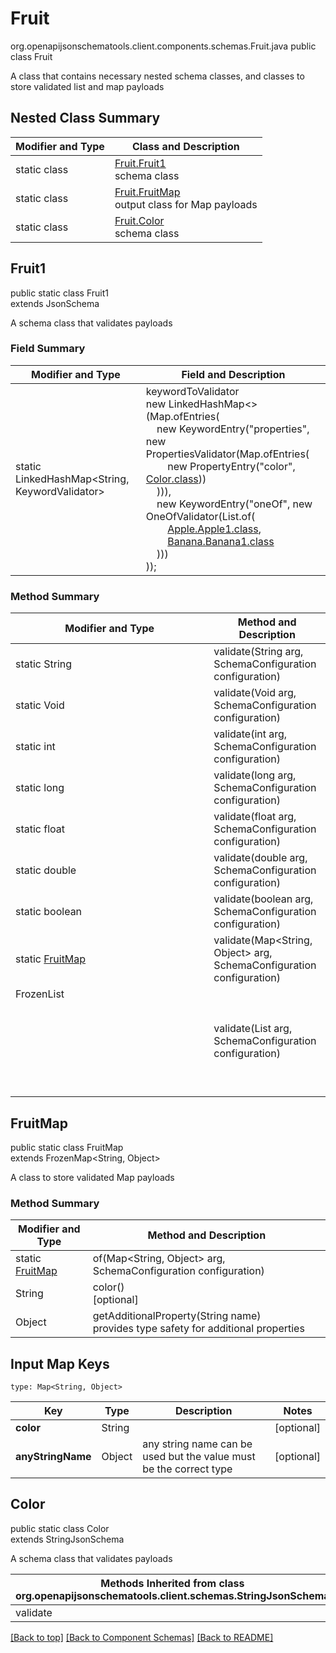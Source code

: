 # Fruit
org.openapijsonschematools.client.components.schemas.Fruit.java
public class Fruit

A class that contains necessary nested schema classes, and classes to store validated list and map payloads

## Nested Class Summary
| Modifier and Type | Class and Description |
| ----------------- | ---------------------- |
| static class | [Fruit.Fruit1](#fruit1)<br> schema class |
| static class | [Fruit.FruitMap](#fruitmap)<br> output class for Map payloads |
| static class | [Fruit.Color](#color)<br> schema class |

## Fruit1
public static class Fruit1<br>
extends JsonSchema

A schema class that validates payloads
### Field Summary
| Modifier and Type | Field and Description |
| ----------------- | ---------------------- |
| static LinkedHashMap<String, KeywordValidator> |keywordToValidator<br/>new LinkedHashMap<>(Map.ofEntries(<br/>&nbsp;&nbsp;&nbsp;&nbsp;new KeywordEntry("properties", new PropertiesValidator(Map.ofEntries(<br>&nbsp;&nbsp;&nbsp;&nbsp;&nbsp;&nbsp;&nbsp;&nbsp;new PropertyEntry("color", [Color.class](#color)))<br>&nbsp;&nbsp;&nbsp;&nbsp;))),<br>&nbsp;&nbsp;&nbsp;&nbsp;new KeywordEntry("oneOf", new OneOfValidator(List.of(<br>&nbsp;&nbsp;&nbsp;&nbsp;&nbsp;&nbsp;&nbsp;&nbsp;[Apple.Apple1.class](../../components/schemas/Apple.md#apple1),<br>&nbsp;&nbsp;&nbsp;&nbsp;&nbsp;&nbsp;&nbsp;&nbsp;[Banana.Banana1.class](../../components/schemas/Banana.md#banana1)<br>&nbsp;&nbsp;&nbsp;&nbsp;)))<br>)); |

### Method Summary
| Modifier and Type | Method and Description |
| ----------------- | ---------------------- |
| static String | validate(String arg, SchemaConfiguration configuration) |
| static Void | validate(Void arg, SchemaConfiguration configuration) |
| static int | validate(int arg, SchemaConfiguration configuration) |
| static long | validate(long arg, SchemaConfiguration configuration) |
| static float | validate(float arg, SchemaConfiguration configuration) |
| static double | validate(double arg, SchemaConfiguration configuration) |
| static boolean | validate(boolean arg, SchemaConfiguration configuration) |
| static [FruitMap](#fruitmap) | validate(Map<String, Object> arg, SchemaConfiguration configuration) |
| FrozenList<Object> | validate(List<Object> arg, SchemaConfiguration configuration) |

## FruitMap
public static class FruitMap<br>
extends FrozenMap<String, Object>

A class to store validated Map payloads

### Method Summary
| Modifier and Type | Method and Description |
| ----------------- | ---------------------- |
| static [FruitMap](#fruitmap) | of(Map<String, Object> arg, SchemaConfiguration configuration) |
| String | color()<br>[optional] |
| Object | getAdditionalProperty(String name)<br>provides type safety for additional properties |

## Input Map Keys
```
type: Map<String, Object>
```
| Key | Type |  Description | Notes |
| --- | ---- | ------------ | ----- |
| **color** | String |  | [optional] |
| **anyStringName** | Object | any string name can be used but the value must be the correct type | [optional] |

## Color
public static class Color<br>
extends StringJsonSchema

A schema class that validates payloads

| Methods Inherited from class org.openapijsonschematools.client.schemas.StringJsonSchema |
| ------------------------------------------------------------------ |
| validate                                                           |

[[Back to top]](#top) [[Back to Component Schemas]](../../../README.md#Component-Schemas) [[Back to README]](../../../README.md)
